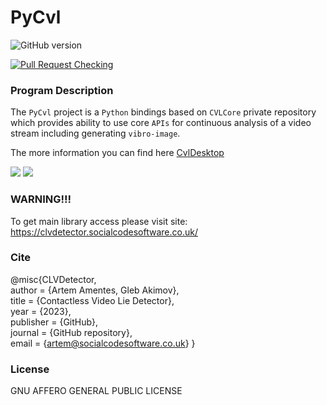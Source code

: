 # PyCvl

![GitHub version](https://img.shields.io/badge/version-v0.0.1-green?style=plastic&labelColor=dark)

[![Pull Request Checking](https://github.com/breadrock1/PyCvl/actions/workflows/pull-request.yml/badge.svg)](https://github.com/breadrock1/PyCvl/actions/workflows/pull-request.yml)

### Program Description

The `PyCvl` project is a `Python` bindings based on `CVLCore` private repository which provides ability to use core `APIs` for continuous analysis of a video stream including generating `vibro-image`.

The more information you can find here [CvlDesktop](https://github.com/breadrock1/CVLDetector)

<p float="left">
  <img src="resources/test_video_orig.gif" />
  <img src="resources/test_video_vibro.gif" />
</p>

### WARNING!!!

To get main library access please visit site: https://clvdetector.socialcodesoftware.co.uk/

### Cite
@misc{CLVDetector,\
author = {Artem Amentes, Gleb Akimov},\
title = {Contactless Video Lie Detector},\
year = {2023},\
publisher = {GitHub},\
journal = {GitHub repository},\
email = {artem@socialcodesoftware.co.uk}
}

### License
GNU AFFERO GENERAL PUBLIC LICENSE
